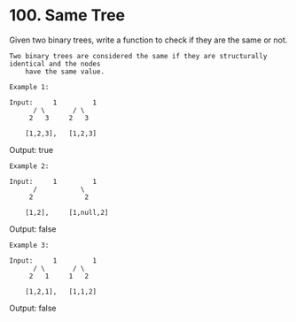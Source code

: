 # 100. Same Tree

Given two binary trees, write a function to check if they are the same or not.

    Two binary trees are considered the same if they are structurally identical and the nodes
        have the same value.

    Example 1:

    Input:     1         1
          / \       / \
         2   3     2   3

        [1,2,3],   [1,2,3]

Output: true

    Example 2:

    Input:     1         1
          /           \
         2             2

        [1,2],     [1,null,2]

Output: false

    Example 3:

    Input:     1         1
          / \       / \
         2   1     1   2

        [1,2,1],   [1,1,2]

Output: false